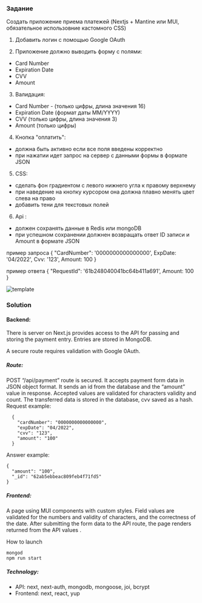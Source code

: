 ### Задание


Создать приложение приема платежей (Nextjs + Mantine или MUI, обязательное использовние кастомного CSS)

1) Добавить логин с помощью Google OAuth

2) Приложение должно выводить форму с полями:

-   Card Number
-   Expiration Date
-   CVV
-   Amount

3) Валидация:

-   Card Number - (только цифры, длина значения 16)
-   Expiration Date (формат даты MM/YYYY)
-   CVV (только цифры, длина значения 3)
-   Amount (только цифры)

4) Кнопка "оплатить":

-   должна быть активно если все поля введены корректно
-   при нажатии идет запрос на сервер с данными формы в формате JSON

5) CSS:

-   сделать фон градиентом с левого нижнего угла к правому верхнему
-   при наведение на кнопку курсором она должна плавно менять цвет слева на право
-   добавить тени для текстовых полей

6) Api :

-   должен сохранять данные в Redis или mongoDB
-   при успешном сохранении должнен возвращать ответ ID записи и Amount в формате JSON

пример запроса { "CardNumber": '0000000000000000', ExpDate: '04/2022', Cvv: '123', Amount: 100 }

пример ответа { "RequestId": '61b248040041bc64b411a691', Amount: 100 }

  ![template](https://user-images.githubusercontent.com/67905360/174142901-7289cc91-2060-4399-98cc-481ebe30d19d.png)

### Solution

#### Backend:

There is server on Next.js provides access to the API for passing and storing the payment entry. Entries are stored in MongoDB.

A secure route requires validation with Google 0Auth.

##### Route:

POST “/api/payment” route is secured. It accepts payment form data in JSON object format. It sends an id from the database and the “amount” value in response. Accepted values ​​are validated for characters validity and count. The transferred data is stored in the database, cvv saved as a hash.
Request example:

      {
        "cardNumber": "0000000000000000",
        "expDate": "04/2022",
        "cvv": "123",
        "amount": "100"
      }

Answer example:

    {
      "amount": "100",
      "_id": "62ab5ebbeac809feb4f71fd5"
    }

##### Frontend:

A page using MUI components with custom styles.
Field values ​​are validated for the numbers and validity of characters, and the correctness of the date. After submitting the form data to the API route, the page renders returned from the API values ​.
  
How to launch

    mongod
    npm run start
  
##### Technology:
- API: next, next-auth, mongodb, mongoose, joi, bcrypt
- Frontend: next, react, yup
